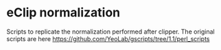# eClip normalization
Scripts to replicate the normalization performed after clipper. The original scripts are here https://github.com/YeoLab/gscripts/tree/1.1/perl_scripts